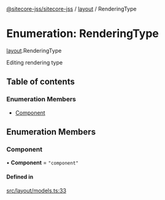 [@sitecore-jss/sitecore-jss](../README.md) / [layout](../modules/layout.md) / RenderingType

# Enumeration: RenderingType

[layout](../modules/layout.md).RenderingType

Editing rendering type

## Table of contents

### Enumeration Members

- [Component](layout.RenderingType.md#component)

## Enumeration Members

### Component

• **Component** = ``"component"``

#### Defined in

[src/layout/models.ts:33](https://github.com/Sitecore/jss/blob/6dacbc0f6/packages/sitecore-jss/src/layout/models.ts#L33)
